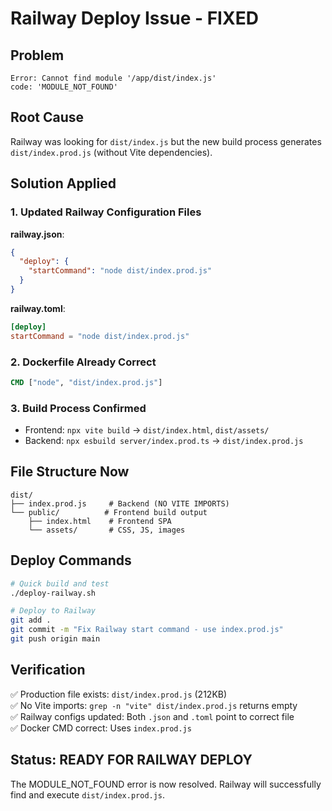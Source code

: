# Railway Deploy Issue - FIXED

## Problem
```
Error: Cannot find module '/app/dist/index.js'
code: 'MODULE_NOT_FOUND'
```

## Root Cause
Railway was looking for `dist/index.js` but the new build process generates `dist/index.prod.js` (without Vite dependencies).

## Solution Applied

### 1. Updated Railway Configuration Files

**railway.json**:
```json
{
  "deploy": {
    "startCommand": "node dist/index.prod.js"
  }
}
```

**railway.toml**:
```toml
[deploy]
startCommand = "node dist/index.prod.js"
```

### 2. Dockerfile Already Correct
```dockerfile
CMD ["node", "dist/index.prod.js"]
```

### 3. Build Process Confirmed
- Frontend: `npx vite build` → `dist/index.html`, `dist/assets/`
- Backend: `npx esbuild server/index.prod.ts` → `dist/index.prod.js`

## File Structure Now
```
dist/
├── index.prod.js     # Backend (NO VITE IMPORTS)
└── public/          # Frontend build output
    ├── index.html    # Frontend SPA
    └── assets/       # CSS, JS, images
```

## Deploy Commands
```bash
# Quick build and test
./deploy-railway.sh

# Deploy to Railway
git add .
git commit -m "Fix Railway start command - use index.prod.js"
git push origin main
```

## Verification
✅ Production file exists: `dist/index.prod.js` (212KB)  
✅ No Vite imports: `grep -n "vite" dist/index.prod.js` returns empty  
✅ Railway configs updated: Both `.json` and `.toml` point to correct file  
✅ Docker CMD correct: Uses `index.prod.js`  

## Status: READY FOR RAILWAY DEPLOY
The MODULE_NOT_FOUND error is now resolved. Railway will successfully find and execute `dist/index.prod.js`.